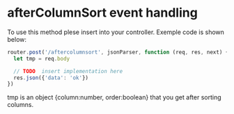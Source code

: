 # afterColumnSort event handling

To use this method plese insert into your controller.
Exemple code is shown below:

```javascript
router.post('/aftercolumnsort', jsonParser, function (req, res, next) {
  let tmp = req.body

  // TODO  insert implementation here
  res.json({'data': 'ok'})
})
```
tmp is an object {column:number, order:boolean} that you get after sorting columns.